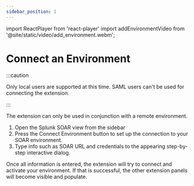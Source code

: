 ```yaml
---
sidebar_position: 1 
---
```

import ReactPlayer from 'react-player'
import addEnvironmentVideo from '@site/static/video/add_environment.webm';


# Connect an Environment

:::caution

Only local users are supported at this time. SAML users can't be used for connecting the extension.

:::

The extension can only be used in conjunction with a remote environment.

1. Open the Splunk SOAR view from the sidebar 
2. Press the Connect Environment button to set up the connection to your SOAR environment. 
3. Type info such as SOAR URL and credentials to the appearing step-by-step interactive dialog.

Once all information is entered, the extension will try to connect and activate your environment. If that is successful, the other extension panels will become visible and populate. 


<ReactPlayer width="100%" height="auto" controls url={addEnvironmentVideo} />
